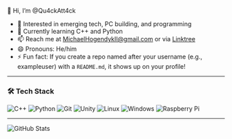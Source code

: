 👋 Hi, I’m @Qu4ckAtt4ck  
- 👀 Interested in emerging tech, PC building, and programming  
- 🌱 Currently learning C++ and Python  
- 📫 Reach me at MichaelHogendykII@gmail.com or via [Linktree](https://qu4ckatt4ck.github.io/site4/index.html)  
- 😄 Pronouns: He/him  
- ⚡ Fun fact: If you create a repo named after your username (e.g., exampleuser) with a `README.md`, it shows up on your profile!

---

### 🛠️ Tech Stack

![C++](https://img.shields.io/badge/-C++-00599C?style=flat-square&logo=c%2B%2B&logoColor=white)
![Python](https://img.shields.io/badge/-Python-3776AB?style=flat-square&logo=python&logoColor=white)
![Git](https://img.shields.io/badge/-Git-F05032?style=flat-square&logo=git&logoColor=white)
![Unity](https://img.shields.io/badge/-Unity-000000?style=flat-square&logo=unity&logoColor=white)
![Linux](https://img.shields.io/badge/-Linux-FCC624?style=flat-square&logo=linux&logoColor=black)
![Windows](https://img.shields.io/badge/-Windows-0078D6?style=flat-square&logo=windows&logoColor=white)
![Raspberry Pi](https://img.shields.io/badge/-Raspberry%20Pi-A22846?style=flat-square&logo=raspberrypi&logoColor=white)

---

![GitHub Stats](https://github-readme-stats.vercel.app/api?username=Qu4ckAtt4ck&show_icons=true&theme=dark)

<!---
Qu4ckAtt4ck/Qu4ckAtt4ck is a ✨ special ✨ repository because its `README.md` (this file) appears on your GitHub profile.
You can click the Preview link to take a look at your changes.
--->


<!---
Qu4ckAtt4ck/Qu4ckAtt4ck is a ✨ special ✨ repository because its `README.md` (this file) appears on your GitHub profile.
You can click the Preview link to take a look at your changes.
--->
